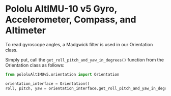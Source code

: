 # Pololu AltIMU-10 v5 Gyro, Accelerometer, Compass, and Altimeter

To read gyroscope angles, a Madgwick filter is used in our Orientation class.

Simply put, call the ```get_roll_pitch_and_yaw_in_degrees()``` function from the Orientation class as follows:

```python
from pololuAltIMUv5.orientation import Orientation

orientation_interface = Orientation()
roll, pitch, yaw = orientation_interface.get_roll_pitch_and_yaw_in_degrees()

```